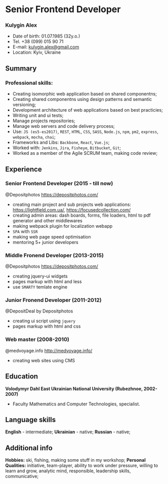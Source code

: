 # Senior Frontend Developer
### Kulygin Alex
* Date of birth: 01.07.1985 (32y.o.)
* Tel. +38 (099) 015 90 71
* E-mail: kulygin.alex@gmail.com
* Location: Kyiv, Ukraine

## Summary
### Professional skills:
* Creating isomorphic web application based on shared componentns;
* Creating shared componentns using design patterns and semantic versioning;
* Development architecture of web applications based on best practicies;
* Writing unit and ui tests;
* Manage projects repositories;
* Manage web servers and code delivery process;
* Use: `JS (es5-es2017)`, `REST`, `HTML`, `CSS`, `SASS`, `Node.js`, `npm`, `pm2`, `express`, `webpack`, `mocha`, `chai`;
* Frameworks and Libs: `Backbone`, `React`, `Vue.js`;
* Worked with: `Jenkins`, `Jira`, `Fisheye`, `Bitbucket`, `Git`;
* Worked as a member of the Agile SCRUM team, making code review;

## Experience
### Senior Frontend Developer (2015 - till now)
@Depositphotos https://depositphotos.com/
* creating main project and sub projects web applications: https://lightfield.com.ua/, https://focusedcollection.com/
* creating admin areas: dash boards, forms, file loaders, html to pdf generator and other middlewares
* making webpack plugin for localization webapp
* `SPA` with `SSR`
* making web page speed optimisation
* mentoring 5+ junior developers

### Middle Fronend Developer (2013-2015)  
@Depositphotos https://depositphotos.com/
* creating jquery-ui widgets
* pages markup with html and less
* use `SMARTY` temlate engine

### Junior Fronend Developer (2011-2012)
@DepositDeal by Depositphotos
* creating ui script using `jquery`
* pages markup with html and css

### Web master  (2008-2010)
@medvoyage.info http://medvoyage.info/
* creating web sites using CMS

## Education
**Volodymyr Dahl East Ukrainian National University (Rubezhnoe, 2002-2007)**  
* Faculty Mathematics and Computer Technologies, specialist.

## Language skills
**English** - intermediate;
**Ukrainian** - native;
**Russian** - native;

## Additional info
**Hobbies:** ski, fishing, making some stuff in my workshop;
**Personal Qualities:** initiative, team-player, ability to work under pressure, willing to learn and grow, analytic mind, responsible, leadership skills, communicative;
